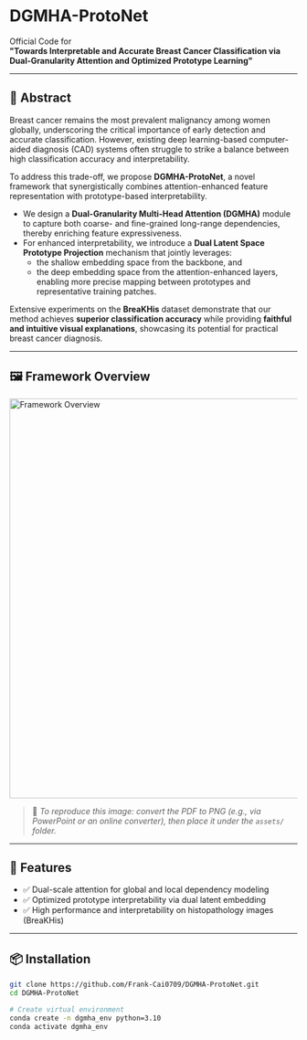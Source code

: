 # DGMHA-ProtoNet

Official Code for  
**"Towards Interpretable and Accurate Breast Cancer Classification via Dual-Granularity Attention and Optimized Prototype Learning"**

---

## 📝 Abstract

Breast cancer remains the most prevalent malignancy among women globally, underscoring the critical importance of early detection and accurate classification. However, existing deep learning-based computer-aided diagnosis (CAD) systems often struggle to strike a balance between high classification accuracy and interpretability.

To address this trade-off, we propose **DGMHA-ProtoNet**, a novel framework that synergistically combines attention-enhanced feature representation with prototype-based interpretability.

- We design a **Dual-Granularity Multi-Head Attention (DGMHA)** module to capture both coarse- and fine-grained long-range dependencies, thereby enriching feature expressiveness.
- For enhanced interpretability, we introduce a **Dual Latent Space Prototype Projection** mechanism that jointly leverages:
  - the shallow embedding space from the backbone, and  
  - the deep embedding space from the attention-enhanced layers,  
  enabling more precise mapping between prototypes and representative training patches.

Extensive experiments on the **BreaKHis** dataset demonstrate that our method achieves **superior classification accuracy** while providing **faithful and intuitive visual explanations**, showcasing its potential for practical breast cancer diagnosis.

---

## 🖼️ Framework Overview

<img src="assets/framework_diagram.png" alt="Framework Overview" width="700"/>

> 📝 *To reproduce this image: convert the PDF to PNG (e.g., via PowerPoint or an online converter), then place it under the `assets/` folder.*

---

## 🚀 Features

- ✅ Dual-scale attention for global and local dependency modeling  
- ✅ Optimized prototype interpretability via dual latent embedding  
- ✅ High performance and interpretability on histopathology images (BreaKHis)  

---

## 📦 Installation

```bash
git clone https://github.com/Frank-Cai0709/DGMHA-ProtoNet.git
cd DGMHA-ProtoNet

# Create virtual environment
conda create -n dgmha_env python=3.10
conda activate dgmha_env


